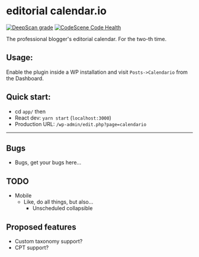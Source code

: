 # editorial calendar.io

[![DeepScan grade](https://deepscan.io/api/teams/13521/projects/16500/branches/356708/badge/grade.svg)](https://deepscan.io/dashboard#view=project&tid=13521&pid=16500&bid=356708) [![CodeScene Code Health](https://codescene.io/projects/14313/status-badges/code-health)](https://codescene.io/projects/14313)

The professional blogger's editorial calendar. For the two-th time.

## Usage:

Enable the plugin inside a WP installation and visit `Posts->Calendario` from the Dashboard.

## Quick start:

-   cd `app/`
    then
-   React dev: `yarn start` (`localhost:3000`)
-   Production URL: `/wp-admin/edit.php?page=calendario`

---

## Bugs

-   Bugs, get your bugs here...

## TODO

-   Mobile
    -   Like, do all things, but also...
        -   Unscheduled collapsible

## Proposed features

-   Custom taxonomy support?
-   CPT support?
